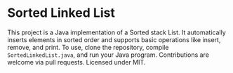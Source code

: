 # Sorted Linked List
This project is a Java implementation of a Sorted stack List. It automatically inserts 
elements in sorted order and supports basic operations like insert, remove, and print. 
To use, clone the repository, compile `SortedLinkedList.java`, and run your Java program. 
Contributions are welcome via pull requests. Licensed under MIT.
